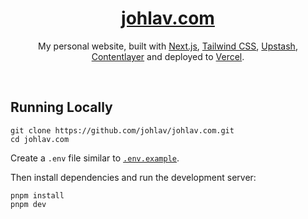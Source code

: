 <div align="center">

# [johlav.com](https://johlav.com)

My personal website, built with [Next.js](https://nextjs.org/), [Tailwind CSS](https://tailwindcss.com/), [Upstash](https://upstash.com?ref=chronark.com), [Contentlayer](https://www.contentlayer.dev/) and deployed to [Vercel](https://vercel.com/).

</div>

<br/>

## Running Locally

```sh-session
git clone https://github.com/johlav/johlav.com.git
cd johlav.com
```

Create a `.env` file similar to [`.env.example`](https://github.com/johlav/johlav.com/.env).

Then install dependencies and run the development server:

```sh-session
pnpm install
pnpm dev
```
